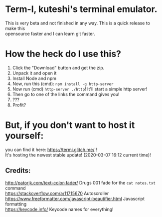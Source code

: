 # Term-I, kuteshi's terminal emulator.

This is very beta and not finished in any way. This is a quick release to make this<br>
opensource faster and I can learn git faster.

# How the heck do I use this?
1. Click the "Download" button and get the zip.
2. Unpack it and open it
3. Install Node and npm
4. Now, run this (cmd): `npm install -g http-server`
5. Now run (cmd) `http-server ./http`! It'll start a simple http server!
6. Then go to one of the links the command gives you!
7. ???
8. Profit? 

# But, if you don't want to host it yourself:
you can find it here: https://termi.glitch.me/ !<br>
It's hosting the newest stable update! (2020-03-07 16:12 current time)!
## Credits:
http://patorjk.com/text-color-fader/ Drugs 001 fade for the `cat notes.txt` command<br>
https://stackoverflow.com/a/11715670 Autoscroller<br>
https://www.freeformatter.com/javascript-beautifier.html Javascript formatting<br>
https://keycode.info/ Keycode names for everything!<br>
